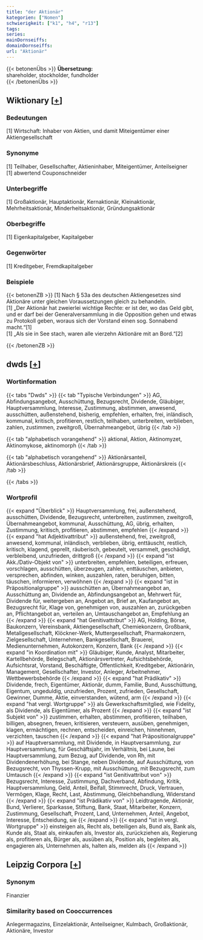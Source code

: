 ```yaml
---
title: "der Aktionär"
kategorien: ["Nomen"]
schwierigkeit: ["k1", "h4", "r13"]
tags:
series:
mainDornseiffs:
domainDornseiffs:
url: "Aktionär"
---
```


{{< betonenÜbs >}}
**Übersetzung:**  
shareholder, stockholder, fundholder  
{{< /betonenÜbs >}}

## Wiktionary [[+](https://de.wiktionary.org/wiki/Aktionär)]

### Bedeutungen
[1] Wirtschaft: Inhaber von Aktien, und damit Miteigentümer einer Aktiengesellschaft  

### Synonyme
[1] Teilhaber, Gesellschafter, Aktieninhaber, Miteigentümer, Anteilseigner  
[1] abwertend Couponschneider  

### Unterbegriffe
[1] Großaktionär, Hauptaktionär, Kernaktionär, Kleinaktionär, Mehrheitsaktionär, Minderheitsaktionär, Gründungsaktionär  

### Oberbegriffe
[1] Eigenkapitalgeber, Kapitalgeber  

### Gegenwörter
[1] Kreditgeber, Fremdkapitalgeber  

### Beispiele
{{< betonenZB >}}
[1] Nach § 53a des deutschen Aktiengesetzes sind Aktionäre unter gleichen Voraussetzungen gleich zu behandeln.  
[1] „Der Aktionär hat zweierlei wichtige Rechte: er ist der, wo das Geld gibt, und er darf bei der Generalversammlung in die Opposition gehen und etwas zu Protokoll geben, woraus sich der Vorstand einen sog. Sonnabend macht.“[1]  
[1] „Als sie in See stach, waren alle vierzehn Aktionäre mit an Bord.“[2]  

{{< /betonenZB >}}


## dwds [[+](https://www.dwds.de/wb/Aktionär)]

### Wortinformation
{{< tabs "Dwds" >}}
{{< tab "Typische Verbindungen" >}}
AG, Abfindungsangebot, Ausschüttung, Bezugsrecht, Dividende, Gläubiger, Hauptversammlung, Interesse, Zustimmung, abstimmen, anwesend, ausschütten, außenstehend, bisherig, empfehlen, erhalten, frei, inländisch, kommunal, kritisch, profitieren, restlich, teilhaben, unterbreiten, verblieben, zahlen, zustimmen, zweitgroß, Übernahmeangebot, übrig
{{< /tab >}}

{{< tab "alphabetisch vorangehend" >}}
aktional, Aktion, Aktinomyzet, Aktinomykose, aktinomorph
{{< /tab >}}

{{< tab "alphabetisch vorangehend" >}}
Aktionärsanteil, Aktionärsbeschluss, Aktionärsbrief, Aktionärsgruppe, Aktionärskreis
{{< /tab >}}

{{< /tabs >}}

### Wortprofil
{{< expand "Überblick" >}} Hauptversammlung, frei, außenstehend, ausschütten, Dividende, Bezugsrecht, unterbreiten, zustimmen, zweitgroß, Übernahmeangebot, kommunal, Ausschüttung, AG, übrig, erhalten, Zustimmung, kritisch, profitieren, abstimmen, empfehlen {{< /expand >}}
{{< expand "hat Adjektivattribut" >}} außenstehend, frei, zweitgroß, anwesend, kommunal, inländisch, verblieben, übrig, enttäuscht, restlich, kritisch, klagend, geprellt, räuberisch, gebeutelt, versammelt, geschädigt, verbleibend, unzufrieden, drittgroß {{< /expand >}}
{{< expand "ist Akk./Dativ-Objekt von" >}} unterbreiten, empfehlen, beteiligen, erfreuen, vorschlagen, ausschütten, überzeugen, zahlen, enttäuschen, anbieten, versprechen, abfinden, winken, auszahlen, raten, beruhigen, bitten, täuschen, informieren, verwöhnen {{< /expand >}}
{{< expand "ist in Präpositionalgruppe" >}} ausschütten an, Übernahmeangebot an, Ausschüttung an, Dividende an, Abfindungsangebot an, Mehrwert für, Dividende für, weitergeben an, Angebot an, Brief an, Kaufangebot an, Bezugsrecht für, Klage von, genehmigen von, auszahlen an, zurückgeben an, Pflichtangebot an, verteilen an, Umtauschangebot an, Empfehlung an {{< /expand >}}
{{< expand "hat Genitivattribut" >}} AG, Holding, Börse, Baukonzern, Vereinsbank, Aktiengesellschaft, Chemiekonzern, Großbank, Metallgesellschaft, Klöckner-Werk, Muttergesellschaft, Pharmakonzern, Zielgesellschaft, Unternehmen, Bankgesellschaft, Brauerei, Medienunternehmen, Autokonzern, Konzern, Bank {{< /expand >}}
{{< expand "in Koordination mit" >}} Gläubiger, Kunde, Analyst, Mitarbeiter, Kartellbehörde, Belegschaft, Aktionärsvertreter, Aufsichtsbehörde, Aufsichtsrat, Vorstand, Beschäftigte, Öffentlichkeit, Kreditgeber, Aktionärin, Management, Gesellschafter, Investor, Anleger, Arbeitnehmer, Wettbewerbsbehörde {{< /expand >}}
{{< expand "hat Prädikativ" >}} Dividende, frech, Eigentümer, Aktionär, dumm, Familie, Bund, Ausschüttung, Eigentum, ungeduldig, unzufrieden, Prozent, zufrieden, Gesellschaft, Gewinner, Dumme, Aktie, einverstanden, wütend, arm {{< /expand >}}
{{< expand "hat vergl. Wortgruppe" >}} als Gewerkschaftsmitglied, wie Fidelity, als Dividende, als Eigentümer, als Prozent {{< /expand >}}
{{< expand "ist Subjekt von" >}} zustimmen, erhalten, abstimmen, profitieren, teilhaben, billigen, absegnen, freuen, kritisieren, versteuern, ausüben, genehmigen, klagen, ermächtigen, rechnen, entscheiden, einreichen, hinnehmen, verzichten, tauschen {{< /expand >}}
{{< expand "hat Präpositionalgruppe" >}} auf Hauptversammlung, mit Dividende, in Hauptversammlung, zur Hauptversammlung, für Geschäftsjahr, im Verhältnis, bei Laune, bei Hauptversammlung, zum Bezug, auf Dividende, von Rh, mit Dividendenerhöhung, bei Stange, neben Dividende, auf Ausschüttung, von Bezugsrecht, von Thyssen-Krupp, mit Ausschüttung, mit Bezugsrecht, zum Umtausch {{< /expand >}}
{{< expand "ist Genitivattribut von" >}} Bezugsrecht, Interesse, Zustimmung, Dachverband, Abfindung, Kritik, Hauptversammlung, Geld, Anteil, Beifall, Stimmrecht, Druck, Vertrauen, Vermögen, Klage, Recht, Last, Abstimmung, Gleichbehandlung, Widerstand {{< /expand >}}
{{< expand "ist Prädikativ von" >}} Leidtragende, Aktionär, Bund, Verlierer, Sparkasse, Stiftung, Bank, Staat, Mitarbeiter, Konzern, Zustimmung, Gesellschaft, Prozent, Land, Unternehmen, Anteil, Angebot, Interesse, Entscheidung, sie {{< /expand >}}
{{< expand "ist in vergl. Wortgruppe" >}} einsteigen als, Recht als, beteiligen als, Bund als, Bank als, Kunde als, Staat als, einkaufen als, Investor als, zurückziehen als, Regierung als, profitieren als, Bürger als, ausüben als, Position als, begleiten als, engagieren als, Unternehmen als, halten als, melden als {{< /expand >}}

## Leipzig Corpora [[+](https://corpora.uni-leipzig.de/en/res?word=Aktionär&corpusId=deu_newscrawl-public_2018)]


### Synonym
Finanzier


### Similarity based on Cooccurrences
Anlegermagazins, Einzelaktionär, Anteilseigner, Kulmbach, Großaktionär, Aktionäre, Investor

